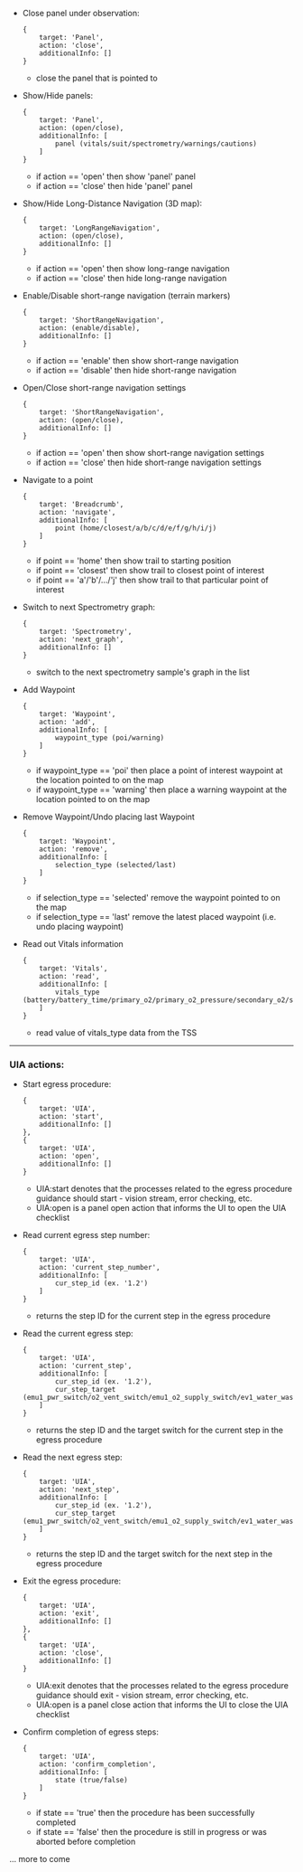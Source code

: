 - Close panel under observation:
    ```
    {
        target: 'Panel',
        action: 'close',
        additionalInfo: []
    }
    ```
    - close the panel that is pointed to

- Show/Hide panels:
    ```
    {
        target: 'Panel',
        action: (open/close),
        additionalInfo: [
            panel (vitals/suit/spectrometry/warnings/cautions)
        ]
    }
    ```
    - if action == 'open' then show 'panel' panel
    - if action == 'close' then hide 'panel' panel

- Show/Hide Long-Distance Navigation (3D map):
    ```
    {
        target: 'LongRangeNavigation',
        action: (open/close),
        additionalInfo: []
    }
    ```
    - if action == 'open' then show long-range navigation
    - if action == 'close' then hide long-range navigation

- Enable/Disable short-range navigation (terrain markers)
    ```
    {
        target: 'ShortRangeNavigation',
        action: (enable/disable),
        additionalInfo: []
    }
    ```
    - if action == 'enable' then show short-range navigation
    - if action == 'disable' then hide short-range navigation

- Open/Close short-range navigation settings
    ```
    {
        target: 'ShortRangeNavigation',
        action: (open/close),
        additionalInfo: []
    }
    ```
    - if action == 'open' then show short-range navigation settings
    - if action == 'close' then hide short-range navigation settings

- Navigate to a point
    ```
    {
        target: 'Breadcrumb',
        action: 'navigate',
        additionalInfo: [
            point (home/closest/a/b/c/d/e/f/g/h/i/j)
        ]
    }
    ```
    - if point == 'home' then show trail to starting position
    - if point == 'closest' then show trail to closest point of interest
    - if point == 'a'/'b'/.../'j' then show trail to that particular point of interest

- Switch to next Spectrometry graph:
    ```
    {
        target: 'Spectrometry',
        action: 'next_graph',
        additionalInfo: []
    }
    ```
    - switch to the next spectrometry sample's graph in the list

- Add Waypoint
    ```
    {
        target: 'Waypoint',
        action: 'add',
        additionalInfo: [
            waypoint_type (poi/warning)
        ]
    }
    ```
    - if waypoint_type == 'poi' then place a point of interest waypoint at the location pointed to on the map
    - if waypoint_type == 'warning' then place a warning waypoint at the location pointed to on the map

- Remove Waypoint/Undo placing last Waypoint
    ```
    {
        target: 'Waypoint',
        action: 'remove',
        additionalInfo: [
            selection_type (selected/last)
        ]
    }
    ```
    - if selection_type == 'selected' remove the waypoint pointed to on the map
    - if selection_type == 'last' remove the latest placed waypoint (i.e. undo placing waypoint)

- Read out Vitals information
    ```
    {
        target: 'Vitals',
        action: 'read',
        additionalInfo: [
            vitals_type (battery/battery_time/primary_o2/primary_o2_pressure/secondary_o2/secondary_o2_pressure/o2_time/heart_rate/suit_pressure/suit_o2_pressure)
        ]
    }
    ```
    - read value of vitals_type data from the TSS


----

### UIA actions:

- Start egress procedure:
    ```
    {
        target: 'UIA',
        action: 'start',
        additionalInfo: []
    },
    {
        target: 'UIA',
        action: 'open',
        additionalInfo: []
    }
    ```
    - UIA:start denotes that the processes related to the egress procedure guidance should start - vision stream, error checking, etc.
    - UIA:open is a panel open action that informs the UI to open the UIA checklist

- Read current egress step number:
    ```
    {
        target: 'UIA',
        action: 'current_step_number',
        additionalInfo: [
            cur_step_id (ex. '1.2')
        ]
    }
    ```
    - returns the step ID for the current step in the egress procedure

- Read the current egress step:
    ```
    {
        target: 'UIA',
        action: 'current_step',
        additionalInfo: [
            cur_step_id (ex. '1.2'),
            cur_step_target (emu1_pwr_switch/o2_vent_switch/emu1_o2_supply_switch/ev1_water_waste_switch/ev1_supply_switch/depress_pump_switch)
        ]
    }
    ```
    - returns the step ID and the target switch for the current step in the egress procedure

- Read the next egress step:
    ```
    {
        target: 'UIA',
        action: 'next_step',
        additionalInfo: [
            cur_step_id (ex. '1.2'),
            cur_step_target (emu1_pwr_switch/o2_vent_switch/emu1_o2_supply_switch/ev1_water_waste_switch/ev1_supply_switch/depress_pump_switch)
        ]
    }
    ```
    - returns the step ID and the target switch for the next step in the egress procedure
 
- Exit the egress procedure:
    ```
    {
        target: 'UIA',
        action: 'exit',
        additionalInfo: []
    },
    {
        target: 'UIA',
        action: 'close',
        additionalInfo: []
    }
    ```
    - UIA:exit denotes that the processes related to the egress procedure guidance should exit - vision stream, error checking, etc.
    - UIA:open is a panel close action that informs the UI to close the UIA checklist

- Confirm completion of egress steps:
    ```
    {
        target: 'UIA',
        action: 'confirm_completion',
        additionalInfo: [
            state (true/false)
        ]
    }
    ```
    - if state == 'true' then the procedure has been successfully completed
    - if state == 'false' then the procedure is still in progress or was aborted before completion

... more to come
